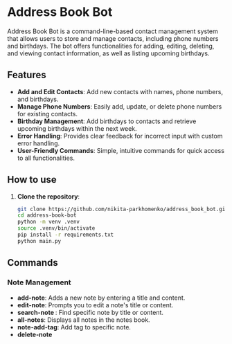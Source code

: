 # Address Book Bot

Address Book Bot is a command-line-based contact management system that allows users to store and manage contacts, including phone numbers and birthdays. The bot offers functionalities for adding, editing, deleting, and viewing contact information, as well as listing upcoming birthdays.

## Features

- **Add and Edit Contacts**: Add new contacts with names, phone numbers, and birthdays.
- **Manage Phone Numbers**: Easily add, update, or delete phone numbers for existing contacts.
- **Birthday Management**: Add birthdays to contacts and retrieve upcoming birthdays within the next week.
- **Error Handling**: Provides clear feedback for incorrect input with custom error handling.
- **User-Friendly Commands**: Simple, intuitive commands for quick access to all functionalities.

## How to use

1. **Clone the repository**:

   ```bash
   git clone https://github.com/nikita-parkhomenko/address_book_bot.git
   cd address-book-bot
   python -m venv .venv
   source .venv/bin/activate
   pip install -r requirements.txt
   python main.py
   ```

## Commands

### Note Management

- **add-note**: Adds a new note by entering a title and content.
- **edit-note**: Prompts you to edit a note's title or content.
- **search-note <query>**: Find specific note by title or content.
- **all-notes**: Displays all notes in the notes book.
- **note-add-tag**: Add tag to specific note.
- **delete-note <title>**: Deletes a note by its title.

### Contact Management

- **hello**: Greets the user and provides an introductory message.
- **add-contact <name> <phone>**: Adds a new contact with the specified name and phone number. If the contact exists, it updates the phone number.
- **change-phone <name> <old_phone> <new_phone>**: Updates a contact’s phone number.
- **show-phone <name>**: Displays all phone numbers associated with the contact.
- **all-contacts**: Shows all contacts in the address book.
- **add-birthday <name> <birthday>**: Adds or updates the birthday for the specified contact. The birthday format should be `DD.MM.YYYY`.
- **add-address <name> <address>**: Adds or updates the address for the specified contact.
- **show-birthday <name>**: Displays the birthday of the specified contact.
- **birthdays <days>**: Lists contacts with upcoming birthdays within the specified number of days.
- **add-email <name> <email>**: Adds or updates the email for the specified contact.

### Exiting the Bot

- **exit** or **close**: Closes the bot and ends the session.

